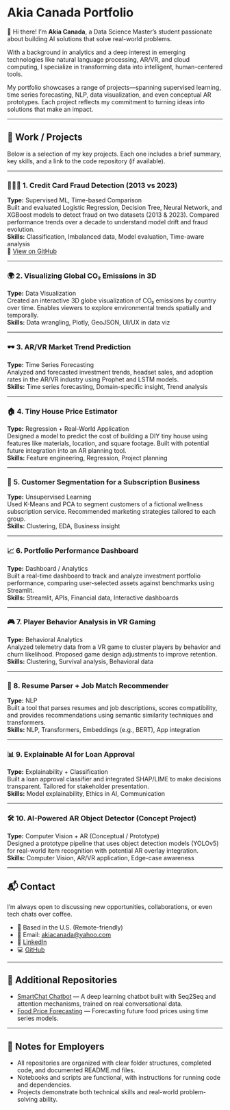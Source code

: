 # Akia Canada Portfolio

👋 Hi there! I’m **Akia Canada**, a Data Science Master’s student passionate about building AI solutions that solve real-world problems.  

With a background in analytics and a deep interest in emerging technologies like natural language processing, AR/VR, and cloud computing, I specialize in transforming data into intelligent, human-centered tools.  

My portfolio showcases a range of projects—spanning supervised learning, time series forecasting, NLP, data visualization, and even conceptual AR prototypes. Each project reflects my commitment to turning ideas into solutions that make an impact.

---

## 💼 Work / Projects

Below is a selection of my key projects. Each one includes a brief summary, key skills, and a link to the code repository (if available).

---

### 🕵🏽‍♀️ 1. Credit Card Fraud Detection (2013 vs 2023)
**Type:** Supervised ML, Time-based Comparison  
Built and evaluated Logistic Regression, Decision Tree, Neural Network, and XGBoost models to detect fraud on two datasets (2013 & 2023). Compared performance trends over a decade to understand model drift and fraud evolution.  
**Skills:** Classification, Imbalanced data, Model evaluation, Time-aware analysis  
🔗 [View on GitHub](https://github.com/akiacanada/credit-card-fraud-detection)

---

### 🌍 2. Visualizing Global CO₂ Emissions in 3D
**Type:** Data Visualization  
Created an interactive 3D globe visualization of CO₂ emissions by country over time. Enables viewers to explore environmental trends spatially and temporally.  
**Skills:** Data wrangling, Plotly, GeoJSON, UI/UX in data viz

---

### 🕶️ 3. AR/VR Market Trend Prediction
**Type:** Time Series Forecasting  
Analyzed and forecasted investment trends, headset sales, and adoption rates in the AR/VR industry using Prophet and LSTM models.  
**Skills:** Time series forecasting, Domain-specific insight, Trend analysis

---

### 🏠 4. Tiny House Price Estimator
**Type:** Regression + Real-World Application  
Designed a model to predict the cost of building a DIY tiny house using features like materials, location, and square footage. Built with potential future integration into an AR planning tool.  
**Skills:** Feature engineering, Regression, Project planning

---

### 👥 5. Customer Segmentation for a Subscription Business
**Type:** Unsupervised Learning  
Used K-Means and PCA to segment customers of a fictional wellness subscription service. Recommended marketing strategies tailored to each group.  
**Skills:** Clustering, EDA, Business insight

---

### 📈 6. Portfolio Performance Dashboard
**Type:** Dashboard / Analytics  
Built a real-time dashboard to track and analyze investment portfolio performance, comparing user-selected assets against benchmarks using Streamlit.  
**Skills:** Streamlit, APIs, Financial data, Interactive dashboards

---

### 🎮 7. Player Behavior Analysis in VR Gaming
**Type:** Behavioral Analytics  
Analyzed telemetry data from a VR game to cluster players by behavior and churn likelihood. Proposed game design adjustments to improve retention.  
**Skills:** Clustering, Survival analysis, Behavioral data

---

### 🤖 8. Resume Parser + Job Match Recommender
**Type:** NLP  
Built a tool that parses resumes and job descriptions, scores compatibility, and provides recommendations using semantic similarity techniques and transformers.  
**Skills:** NLP, Transformers, Embeddings (e.g., BERT), App integration

---

### 📊 9. Explainable AI for Loan Approval
**Type:** Explainability + Classification  
Built a loan approval classifier and integrated SHAP/LIME to make decisions transparent. Tailored for stakeholder presentation.  
**Skills:** Model explainability, Ethics in AI, Communication

---

### 🛠️ 10. AI-Powered AR Object Detector (Concept Project)
**Type:** Computer Vision + AR (Conceptual / Prototype)  
Designed a prototype pipeline that uses object detection models (YOLOv5) for real-world item recognition with potential AR overlay integration.  
**Skills:** Computer Vision, AR/VR application, Edge-case awareness

---

## 📬 Contact

I’m always open to discussing new opportunities, collaborations, or even tech chats over coffee.

- 📍 Based in the U.S. (Remote-friendly)  
- 📧 Email: [akiacanada@yahoo.com](mailto:akiacanada@yahoo.com)  
- 💼 [LinkedIn](https://linkedin.com/in/akiacanada)  
- 💻 [GitHub](https://github.com/akiacanada)

---

## 🔗 Additional Repositories

- [SmartChat Chatbot](https://github.com/akiacanada/smartchat-chatbot) — A deep learning chatbot built with Seq2Seq and attention mechanisms, trained on real conversational data.  
- [Food Price Forecasting](https://github.com/akiacanada/food-price-forecasting) — Forecasting future food prices using time series models.

---

## 🚀 Notes for Employers

- All repositories are organized with clear folder structures, completed code, and documented README.md files.
- Notebooks and scripts are functional, with instructions for running code and dependencies.
- Projects demonstrate both technical skills and real-world problem-solving ability.


